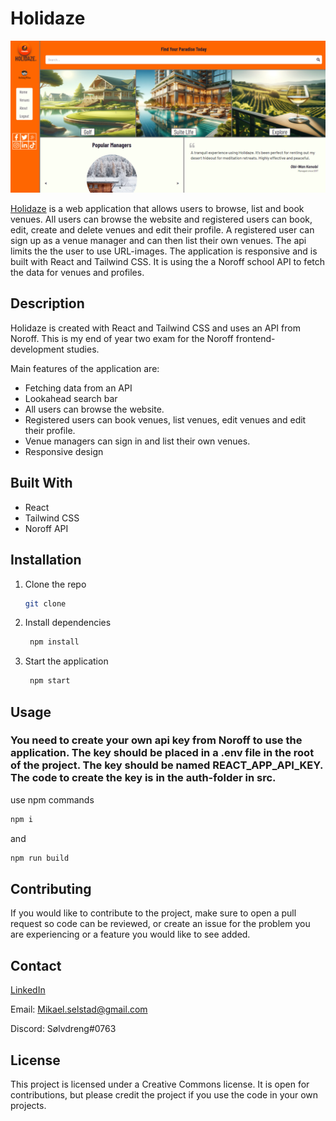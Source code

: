 # Holidaze

<img src="/src/assets/Images/readmeImg.PNG">

[Holidaze](https://holidaze2.netlify.app/) is a web application that allows users to browse, list and book venues. All users can browse the website and registered users can book, edit, create and delete venues and edit their profile. A registered user can sign up as a venue manager and can then list their own venues. The api limits the the user to use URL-images. The application is responsive and is built with React and Tailwind CSS. It is using the a Noroff school API to fetch the data for venues and profiles.

## Description

Holidaze is created with React and Tailwind CSS and uses an API from Noroff. This is my end of year two exam for the Noroff frontend-development studies.

Main features of the application are:

- Fetching data from an API
- Lookahead search bar
- All users can browse the website.
- Registered users can book venues, list venues, edit venues and edit their profile.
- Venue managers can sign in and list their own venues.
- Responsive design

## Built With

- React
- Tailwind CSS
- Noroff API

## Installation

1. Clone the repo

   ```sh
   git clone
   ```

2. Install dependencies

   ```sh
    npm install
   ```

3. Start the application
   ```sh
    npm start
   ```

## Usage

### You need to create your own api key from Noroff to use the application. The key should be placed in a .env file in the root of the project. The key should be named REACT_APP_API_KEY. The code to create the key is in the auth-folder in src.

use npm commands

```sh
npm i
```

and

```sh
npm run build

```

## Contributing

If you would like to contribute to the project, make sure to open a pull request so code can be reviewed, or create an issue for the problem you are experiencing or a feature you would like to see added.

## Contact

[LinkedIn](www.linkedin.com/in/mikael-selstad-921251279)

Email: Mikael.selstad@gmail.com

Discord: Sølvdreng#0763

## License

This project is licensed under a Creative Commons license. It is open for contributions, but please credit the project if you use the code in your own projects.
